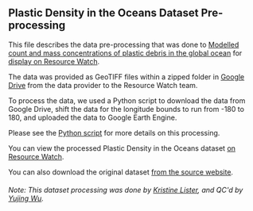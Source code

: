 ## Plastic Density in the Oceans Dataset Pre-processing
This file describes the data pre-processing that was done to [Modelled count and mass concentrations of plastic debris in the global ocean](https://app.dumpark.com/seas-of-plastic-2/#) for [display on Resource Watch](https://resourcewatch.org/data/explore/d43690a2-75cc-473c-bf41-7af938ccf280).

The data was provided as GeoTIFF files within a zipped folder in [Google Drive](https://drive.google.com/file/d/0B4XxjklEZhMtOEVHLXc1WlM5Wm8/view) from the data provider to the Resource Watch team.

To process the data, we used a Python script to download the data from Google Drive, shift the data for the longitude bounds to run from -180 to 180, and uploaded the data to Google Earth Engine.

Please see the [Python script](https://github.com/resource-watch/data-pre-processing/blob/master/ocn_016_rw0_ocean_plastics/ocn_016_rw0_ocean_plastics_processing.py) for more details on this processing.

You can view the processed Plastic Density in the Oceans dataset [on Resource Watch](https://resourcewatch.org/data/explore/d43690a2-75cc-473c-bf41-7af938ccf280).

You can also download the original dataset [from the source website](https://drive.google.com/file/d/0B4XxjklEZhMtOEVHLXc1WlM5Wm8/view).

###### Note: This dataset processing was done by [Kristine Lister](https://www.wri.org/profile/kristine-lister), and QC'd by [Yujing Wu](https://www.wri.org/profile/yujing-wu).
